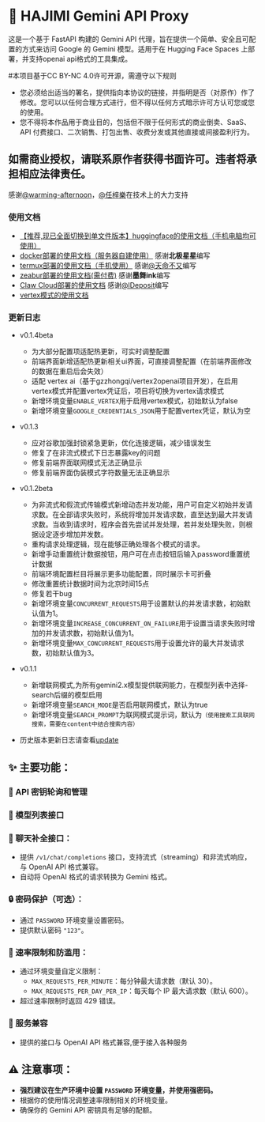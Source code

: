 # 🚀 HAJIMI Gemini API Proxy

这是一个基于 FastAPI 构建的 Gemini API 代理，旨在提供一个简单、安全且可配置的方式来访问 Google 的 Gemini 模型。适用于在 Hugging Face Spaces 上部署，并支持openai api格式的工具集成。

#本项目基于CC BY-NC 4.0许可开源，需遵守以下规则

- 您必须给出适当的署名，提供指向本协议的链接，并指明是否（对原作）作了修改。您可以以任何合理方式进行，但不得以任何方式暗示许可方认可您或您的使用。
- 您不得将本作品用于商业目的，包括但不限于任何形式的商业倒卖、SaaS、API 付费接口、二次销售、打包出售、收费分发或其他直接或间接盈利行为。

## 如需商业授权，请联系原作者获得书面许可。违者将承担相应法律责任。

感谢[@warming-afternoon](https://github.com/warming-afternoon)，[@任梓樂](https://github.com/rzline)在技术上的大力支持
###  使用文档
- [【推荐,现已全面切换到单文件版本】huggingface的使用文档（手机电脑均可使用）](./wiki/huggingface.md)
- [docker部署的使用文档（服务器自建使用）](./wiki/docker.md) 感谢**北极星星**编写
- [termux部署的使用文档（手机使用）](./wiki/Termux.md) 感谢[@天命不又](https://github.com/tmby)编写
- [zeabur部署的使用文档(需付费)](./wiki/zeabur.md) 感谢**墨舞ink**编写
- [Claw Cloud部署的使用文档](./wiki/claw.md) 感谢[@IDeposit](https://github.com/IDeposit)编写
- [vertex模式的使用文档](./wiki/vertex.md)

###  更新日志
* v0.1.4beta
    * 为大部分配置项适配热更新，可实时调整配置
    * 前端界面新增适配热更新相关ui界面，可直接调整配置（在前端界面修改的数据在重启后会失效）
    * 适配 vertex ai（基于gzzhongqi/vertex2openai项目开发），在启用vertex模式并配置vertex凭证后，项目将切换为vertex请求模式
    * 新增环境变量`ENABLE_VERTEX`用于启用vertex模式，初始默认为false
    * 新增环境变量`GOOGLE_CREDENTIALS_JSON`用于配置vertex凭证，默认为空
* v0.1.3
    * 应对谷歌加强封锁紧急更新，优化连接逻辑，减少错误发生
    * 修复了在非流式模式下日志暴露key的问题
    * 修复前端界面联网模式无法正确显示
    * 修复前端界面伪装模式字符数量无法正确显示
* v0.1.2beta
    * 为非流式和假流式传输模式新增动态并发功能，用户可自定义初始并发请求数。在全部请求失败时，系统将增加并发请求数，直至达到最大并发请求数。当收到请求时，程序会首先尝试并发处理，若并发处理失败，则根据设定逐步增加并发数。
    * 重构请求处理逻辑，现在能够正确处理各个模式的请求。
    * 新增手动重置统计数据按钮，用户可在点击按钮后输入password重置统计数据
    * 前端环境配置栏目将展示更多功能配置，同时展示卡可折叠
    * 修改重置统计数据时间为北京时间15点
    * 修复若干bug
    * 新增环境变量`CONCURRENT_REQUESTS`用于设置默认的并发请求数，初始默认值为1。
    * 新增环境变量`INCREASE_CONCURRENT_ON_FAILURE`用于设置当请求失败时增加的并发请求数，初始默认值为1。
    * 新增环境变量`MAX_CONCURRENT_REQUESTS`用于设置允许的最大并发请求数，初始默认值为3。

*   v0.1.1
    * 新增联网模式,为所有gemini2.x模型提供联网能力，在模型列表中选择-search后缀的模型启用
    * 新增环境变量`SEARCH_MODE`是否启用联网模式，默认为true
    * 新增环境变量`SEARCH_PROMPT`为联网模式提示词，默认为`（使用搜索工具联网搜索，需要在content中结合搜索内容）`


* 历史版本更新日志请查看[update](./wiki/update.md)

## ✨ 主要功能：

### 🔑 API 密钥轮询和管理

### 📑 模型列表接口

### 💬 聊天补全接口：

*   提供 `/v1/chat/completions` 接口，支持流式（streaming）和非流式响应，与 OpenAI API 格式兼容。
*   自动将 OpenAI 格式的请求转换为 Gemini 格式。

### 🔒 密码保护（可选）：

*   通过 `PASSWORD` 环境变量设置密码。
*   提供默认密码 `"123"`。

### 🚦 速率限制和防滥用：

*   通过环境变量自定义限制：
    *   `MAX_REQUESTS_PER_MINUTE`：每分钟最大请求数（默认 30）。
    *   `MAX_REQUESTS_PER_DAY_PER_IP`：每天每个 IP 最大请求数（默认 600）。
*   超过速率限制时返回 429 错误。

### 🧩 服务兼容

*   提供的接口与 OpenAI API 格式兼容,便于接入各种服务

## ⚠️ 注意事项：

*   **强烈建议在生产环境中设置 `PASSWORD` 环境变量，并使用强密码。**
*   根据你的使用情况调整速率限制相关的环境变量。
*   确保你的 Gemini API 密钥具有足够的配额。
